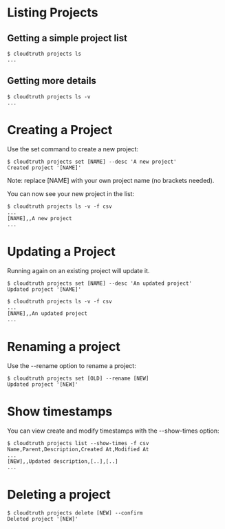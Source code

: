 # Listing Projects

## Getting a simple project list

```
$ cloudtruth projects ls
...
```

## Getting more details

```
$ cloudtruth projects ls -v
...
```

# Creating a Project

Use the set command to create a new project:

```
$ cloudtruth projects set [NAME] --desc 'A new project'
Created project '[NAME]'

```

Note: replace [NAME] with your own project name (no brackets needed).

You can now see your new project in the list:

```
$ cloudtruth projects ls -v -f csv
...
[NAME],,A new project
...
```

# Updating a Project

Running again on an existing project will update it.

```
$ cloudtruth projects set [NAME] --desc 'An updated project'
Updated project '[NAME]'

$ cloudtruth projects ls -v -f csv
...
[NAME],,An updated project
...
```

# Renaming a project

Use the --rename option to rename a project:

```
$ cloudtruth projects set [OLD] --rename [NEW]
Updated project '[NEW]'

```

# Show timestamps

You can view create and modify timestamps with the --show-times option:

```
$ cloudtruth projects list --show-times -f csv
Name,Parent,Description,Created At,Modified At
...
[NEW],,Updated description,[..],[..]
...
```

# Deleting a project

```
$ cloudtruth projects delete [NEW] --confirm
Deleted project '[NEW]'

```
